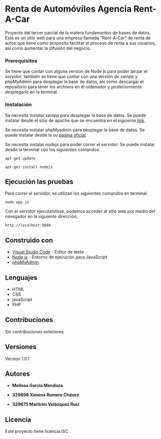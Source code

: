 # Renta de Automóviles Agencia Rent-A-Car

Proyecto del tercer parcial de la matera fundamentos de bases de datos. Este es un sitio web para una empresa llamada “Rent-A-Car” de renta de autos que tiene como proposito facilitar el proceso de renta a sus usuarios, así como aumentar la difusión del negocio.

### Prerequisitos

Se tiene que contar con alguna version de Node js para poder lanzar el servidor, también se tiene que contar con una versión de xampp y phpMyAdmin para desplegar la base de datos, así como descargar el repositorio para tener los archivos en el ordenador y posteriormente desplegarlo en la terminal.

### Instalación

Se necesita instalar xampp para desplegar la base de datos. Se puede instalar desde el sitio de apache que se encuentra en el siguiente [link](https://www.apachefriends.org/es/index.html).

Se necesita instalar phpMyadmin para desplegar la base de datos. Se puede instalar desde la su [pagina oficial](https://www.phpmyadmin.net/).

Se necesita instalar nodejs para poder correr el servidor. Se puede instalar desde la terminal con los siguientes comandos: 
```
apt-get update
```
```
apt-get install nodejs
```

## Ejecución las pruebas


Para correr el servidor, se utilizan los siguientes comandos en terminal:
```
node app.js
```
Con el servidor ejecutandose, podemos acceder al sitio web por medio del navegador en la siguiente dirección;
```
http://localhost:8888
```

## Construido con

* [Visual Studio Code](https://code.visualstudio.com/) - Editor de texto
* [Node js](https://nodejs.org/es/) - Entorno de ejecución para JavaScript
* [phpMyAdmin](https://www.phpmyadmin.net/).

## Lenguajes

* HTML
* CSS
* javaScript
* PHP

## Contribuciones

Sin contribuciones exteriores

## Versiones

Version 1.0.1

## Autores

* **Melissa Garcia Mendoza** 

* **329898 Ximena Romero Chávez**

* **329675 Maritrini Velázquez Ruiz**

## Licencia

Este proyecto tiene licencia ISC





